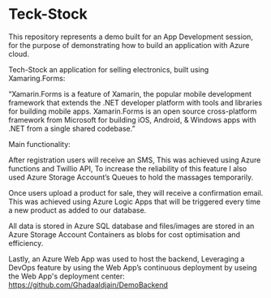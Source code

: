 # Teck-Stock

This repository represents a demo built for an App Development session, for the purpose of demonstrating how to build an application with Azure cloud.



Tech-Stock an application for selling electronics, built using Xamaring.Forms:

“Xamarin.Forms is a feature of Xamarin, the popular mobile development framework that extends the .NET developer platform with tools and libraries for building mobile apps.
Xamarin.Forms is an open source cross-platform framework from Microsoft for building iOS, Android, & Windows apps with .NET from a single shared codebase.”


Main functionality:

After registration users will receive an SMS, This was achieved using Azure functions and Twillio API,
To increase the reliability of this feature I also used Azure Storage Account’s Queues to hold the massages temporarily.

Once users upload a product for sale, they will receive a confirmation email.
This was achieved using Azure Logic Apps that will be triggered every time a new product as added to our database.

All data is stored in Azure SQL database and files/images are stored in an Azure Storage Account Containers as blobs for cost optimisation and efficiency.

Lastly, an Azure Web App was used to host the backend, 
Leveraging a DevOps feature by using the Web App’s continuous deployment by useing the Web App's deployment center:
https://github.com/Ghadaaldjain/DemoBackend
